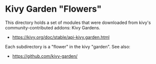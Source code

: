 # Kivy Garden "Flowers"

This directory holds a set of modules that were downloaded from kivy's community-contributed addons: Kivy Gardens.

 * https://kivy.org/doc/stable/api-kivy.garden.html

Each subdirectory is a "flower" in the kivy "garden". See also:

 * https://github.com/kivy-garden/
